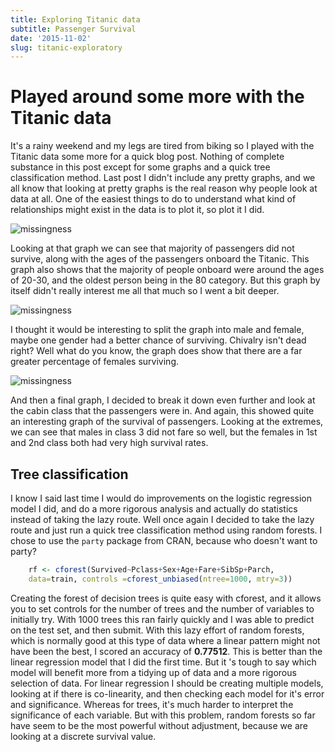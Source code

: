 ```yaml
---
title: Exploring Titanic data
subtitle: Passenger Survival
date: '2015-11-02'
slug: titanic-exploratory
---
```

# Played around some more with the Titanic data

It's a rainy weekend and my legs are tired from biking so I played with the
Titanic data some more for a quick blog post. Nothing of complete substance in
this post except for some graphs and a quick tree classification method. Last
post I didn't include any pretty graphs, and we all know that looking at
pretty graphs is the real reason why people look at data at all. One of the
easiest things to do to understand what kind of relationships might exist in
the data is to plot it, so plot it I did.

![missingness][2]

Looking at that graph we can see that majority of passengers did not survive,
along with the ages of the passengers onboard the Titanic. This graph also
shows that the majority of people onboard were around the ages of 20-30, and
the oldest person being in the 80 category. But this graph by itself didn't
really interest me all that much so I went a bit deeper.

![missingness][3]

I thought it would be interesting to split the graph into male and female,
maybe one gender had a better chance of surviving. Chivalry isn't dead right?
Well what do you know, the graph does show that there are a far greater
percentage of females surviving.

![missingness][4]

And then a final graph, I decided to break it down even further and look at
the cabin class that the passengers were in. And again, this showed quite an
interesting graph of the survival of passengers. Looking at the extremes, we
can see that males in class 3 did not fare so well, but the females in 1st and
2nd class both had very high survival rates.

## Tree classification

I know I said last time I would do improvements on the logistic regression
model I did, and do a more rigorous analysis and actually do statistics
instead of taking the lazy route. Well once again I decided to take the lazy
route and just run a quick tree classification method using random forests. I
chose to use the `party` package from CRAN, because who doesn't want to party?

```R
    rf <- cforest(Survived~Pclass+Sex+Age+Fare+SibSp+Parch, 
    data=train, controls =cforest_unbiased(ntree=1000, mtry=3))
```

Creating the forest of decision trees is quite easy with cforest, and it
allows you to set controls for the number of trees and the number of variables
to initially try. With 1000 trees this ran fairly quickly and I was able to
predict on the test set, and then submit. With this lazy effort of random
forests, which is normally good at this type of data where a linear pattern
might not have been the best, I scored an accuracy of **0.77512**. This is
better than the linear regression model that I did the first time. But it 's
tough to say which model will benefit more from a tidying up of data and a
more rigorous selection of data. For linear regression I should be creating
multiple models, looking at if there is co-linearity, and then checking each
model for it's error and significance. Whereas for trees, it's much harder to
interpret the significance of each variable. But with this problem, random
forests so far have seem to be the most powerful without adjustment, because
we are looking at a discrete survival value.

[2]: /figures/Age.png

[3]: /figures/Survival.png

[4]: /figures/cabinclass.png